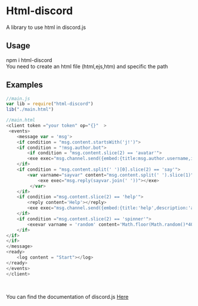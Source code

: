 # Html-discord

A library to use html in discord.js
## Usage
npm i html-discord<br>
You need to create an html file (html,ejs,htm)
and specific the path
## Examples
```js
//main.js
var lib = require("html-discord")
lib("./main.html")

//main.html
<client token ="your token" op="{}"  >
 <events>
    <message var = 'msg'>
    <if condition = "msg.content.startsWith('j!')">
    <if condition = "!msg.author.bot">
        <if condition = "msg.content.slice(2) == 'avatar'">
        <exe exec="msg.channel.send({embed:{title:msg.author.username,image:{url:msg.author.avatarURL}}})"></exe>
    </if>
    <if condition = "msg.content.split(' ')[0].slice(2) == 'say'">
        <var varname="sayvar" content="msg.content.split(' ').slice(1)" condition="true">
            <exe exec="msg.reply(sayvar.join(' '))"></exe>
         </var>
    </if>
    <if condition ="msg.content.slice(2) == 'help'">
        <reply content='Help'></reply>
        <exe exec="msg.channel.send({embed:{title:'help',description:'avatar',color:65535}})"></exe>
    </if> 
    <if condition ="msg.content.slice(2) == 'spinner'">
        <exevar varname = 'random' content='Math.floor(Math.random()*40)' exec="msg.channel.send('Spinner **%s** seconds')"></exevar>
    </if>
</if>
</if>    
</message>
<ready>
    <log content = "Start"></log>
</ready>
</events>
</client>
```

<br>

You can find the documentation of discord.js [Here](https://discord.js.org/#/docs/main/stable/general/welcome)
